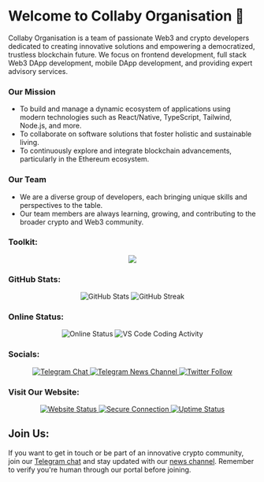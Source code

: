 # Welcome to Collaby Organisation 👋

Collaby Organisation is a team of passionate Web3 and crypto developers dedicated to creating innovative solutions and empowering a democratized, trustless blockchain future. We focus on frontend development, full stack Web3 DApp development, mobile DApp development, and providing expert advisory services.

### Our Mission
- To build and manage a dynamic ecosystem of applications using modern technologies such as React/Native, TypeScript, Tailwind, Node.js, and more.
- To collaborate on software solutions that foster holistic and sustainable living.
- To continuously explore and integrate blockchain advancements, particularly in the Ethereum ecosystem.

### Our Team
- We are a diverse group of developers, each bringing unique skills and perspectives to the table.
- Our team members are always learning, growing, and contributing to the broader crypto and Web3 community.

### Toolkit:
<p align="center">
  <a href="https://collaby.org">
    <img src="https://skillicons.dev/icons?i=react,typescript,nodejs,rust,tailwind,bootstrap,py,html,materialui,css,express,javascript,flask,jest,bash,md,mongodb,postgres,docker,gcp,ps,figma,heroku,cloudflare,gatsby,firebase,git,github,vscode,stackoverflow" />
  </a>
</p>

### GitHub Stats:
<p align="center">
  <img src="https://github-readme-stats.vercel.app/api?username=collaby-org&show_icons=true&theme=radical" alt="GitHub Stats" />
  <img src="https://github-readme-streak-stats.herokuapp.com/?user=collaby-org&theme=radical" alt="GitHub Streak" />
</p>

### Online Status:
<p align="center">
  <img src="https://img.shields.io/badge/status-online-green" alt="Online Status" />
  <img src="https://img.shields.io/badge/VS%20Code-Coding-blue?logo=visual-studio-code" alt="VS Code Coding Activity" />
</p>

### Socials:
<p align="center">
  <a href="https://t.me/collaby_xyz">
    <img src="https://img.shields.io/badge/Telegram-Join%20Chat-blue?logo=telegram" alt="Telegram Chat" />
  </a>
  <a href="https://t.me/collaby_org">
    <img src="https://img.shields.io/badge/Telegram-News%20Channel-blue?logo=telegram" alt="Telegram News Channel" />
  </a>
  <a href="https://twitter.com/collaby">
    <img src="https://img.shields.io/twitter/follow/collaby?style=social" alt="Twitter Follow" />
  </a>
</p>

### Visit Our Website:
<p align="center">
  <a href="https://collaby.org">
    <img src="https://img.shields.io/website?down_color=red&down_message=offline&up_color=green&up_message=online&url=https%3A%2F%2Fcollaby.org" alt="Website Status" />
    <img src="https://img.shields.io/badge/Connection-Secure-brightgreen" alt="Secure Connection" />
    <img src="https://img.shields.io/uptimerobot/ratio/m780134722-0/uptimerobot.com" alt="Uptime Status" />
  </a>
</p>

## Join Us:
If you want to get in touch or be part of an innovative crypto community, join our [Telegram chat](https://t.me/collaby_xyz) and stay updated with our [news channel](https://t.me/collaby_org). Remember to verify you're human through our portal before joining.
